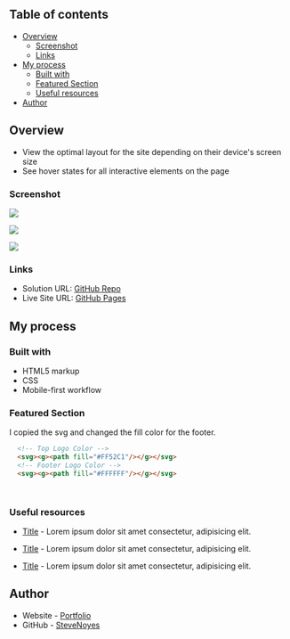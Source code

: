 ## Table of contents

- [Overview](#overview)
  - [Screenshot](#screenshot)
  - [Links](#links)
- [My process](#my-process)
  - [Built with](#built-with)
  - [Featured Section](#featured-section)
  - [Useful resources](#useful-resources)
- [Author](#author)

## Overview

- View the optimal layout for the site depending on their device's screen size
- See hover states for all interactive elements on the page

### Screenshot

![](./screenshot.jpg)

![](./screenshot.jpg)

![](./screenshot.jpg)

### Links

- Solution URL: [GitHub Repo](https://github.com/SteveNoyes/hud_landing_page)
- Live Site URL: [GitHub Pages](https://pages.github.com/)

## My process

### Built with

- HTML5 markup
- CSS  
- Mobile-first workflow

### Featured Section

  I copied the svg and changed the fill color for the footer.

```html
  <!-- Top Logo Color -->
  <svg><g><path fill="#FF52C1"/></g></svg>
  <!-- Footer Logo Color -->
  <svg><g><path fill="#FFFFFF"/></g></svg>
```

```css
```

```js
```

### Useful resources

- [Title](https://www.site.com) - Lorem ipsum dolor sit amet consectetur, adipisicing elit.

- [Title](https://www.site.com) - Lorem ipsum dolor sit amet consectetur, adipisicing elit.

- [Title](https://www.site.com) - Lorem ipsum dolor sit amet consectetur, adipisicing elit. 

## Author

- Website - [Portfolio](https://www.stevenmnoyes.com)
- GitHub - [SteveNoyes](https://github.com/SteveNoyes)